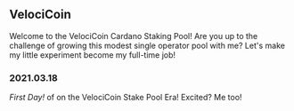 ## VelociCoin

Welcome to the VelociCoin Cardano Staking Pool!  Are you up to the challenge of growing this modest single operator pool with me?  Let's make my little experiment become my full-time job!

### 2021.03.18

*First Day!* of on the VelociCoin Stake Pool Era! Excited? Me too!
